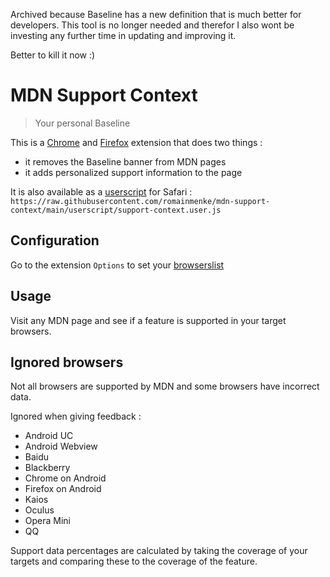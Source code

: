 Archived because Baseline has a new definition that is much better for developers.
This tool is no longer needed and therefor I also wont be investing any further time in updating and improving it.

Better to kill it now :)

# MDN Support Context

> Your personal Baseline

This is a [Chrome](https://chrome.google.com/webstore/detail/support-context/dcbelpbochjfadialnomdpnndkmmlpfo) and [Firefox](https://addons.mozilla.org/en-US/firefox/addon/support-context/) extension that does two things :
- it removes the Baseline banner from MDN pages
- it adds personalized support information to the page

It is also available as a [userscript](https://github.com/quoid/userscripts) for Safari : `https://raw.githubusercontent.com/romainmenke/mdn-support-context/main/userscript/support-context.user.js`

## Configuration

Go to the extension `Options` to set your [browserslist](https://browsersl.ist)

## Usage

Visit any MDN page and see if a feature is supported in your target browsers.

## Ignored browsers

Not all browsers are supported by MDN and some browsers have incorrect data.

Ignored when giving feedback :
- Android UC
- Android Webview
- Baidu
- Blackberry
- Chrome on Android
- Firefox on Android
- Kaios
- Oculus
- Opera Mini
- QQ

Support data percentages are calculated by taking the coverage of your targets and comparing these to the coverage of the feature.
